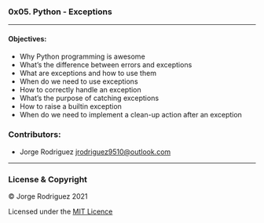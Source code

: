 ### 0x05. Python - Exceptions  
---  
#### Objectives: 
- Why Python programming is awesome  
- What’s the difference between errors and exceptions  
- What are exceptions and how to use them  
- When do we need to use exceptions  
- How to correctly handle an exception  
- What’s the purpose of catching exceptions  
- How to raise a builtin exception  
- When do we need to implement a clean-up action after an exception  
### Contributors:  
- Jorge Rodriguez <jrodriguez9510@outlook.com>  
---  
### License & Copyright  
© Jorge Rodriguez 2021  
  
Licensed under the [MIT Licence](LICENSE) 